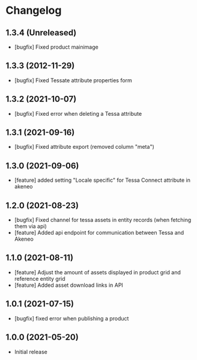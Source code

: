 # Changelog

## 1.3.4 (Unreleased)

* [bugfix] Fixed product mainimage

## 1.3.3 (2012-11-29)

* [bugfix] Fixed Tessate attribute properties form

## 1.3.2 (2021-10-07)

* [bugfix] Fixed error when deleting a Tessa attribute

## 1.3.1 (2021-09-16)

* [bugfix] Fixed attribute export (removed column "meta")

## 1.3.0 (2021-09-06)

* [feature] added setting "Locale specific" for Tessa Connect attribute in akeneo

## 1.2.0 (2021-08-23)

* [bugfix] Fixed channel for tessa assets in entity records (when fetching them via api)
* [feature] Added api endpoint for communication between Tessa and Akeneo

## 1.1.0 (2021-08-11)

* [feature] Adjust the amount of assets displayed in product grid and reference entity grid
* [feature] Added asset download links in API

## 1.0.1 (2021-07-15)
* [bugfix] fixed error when publishing a product

## 1.0.0 (2021-05-20)
* Initial release
